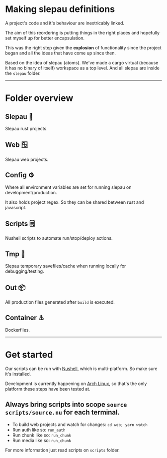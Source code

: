 # Making slepau definitions

A project's code and it's behaviour are inextricably linked. 

The aim of this reordering is putting things in the right places 
and hopefully set myself up for better encapsulation.

This was the right step given the **explosion** of functionality 
since the project began and all the ideas that have come up since then.

Based on the idea of slepau (atoms). We've made a cargo virtual (because it has no binary of itself) workspace as a top level. And all slepau are inside the `slepau` folder.

---
# Folder overview

## Slepau 🔩

Slepau rust projects.

## Web 🪟

Slepau web projects.

## Config ⚙

Where all environment variables are set for running slepau on development/production.

It also holds project regex. So they can be shared between rust and javascript.

## Scripts 🗒

Nushell scripts to automate run/stop/deploy actions.

## Tmp 🧪

Slepau temporary savefiles/cache when running locally for debugging/testing.

## Out 📦

All production files generated after `build` is executed.

## Container ⚓

Dockerfiles.

---
# Get started

Our scripts can be run with [Nushell](https://nushell.sh/), which is multi-platform. So make sure it's installed.

Development is currently happening on [Arch Linux](https://wiki.archlinux.org/), so that's the only platform these steps have been tested at.

## Always bring scripts into scope `source scripts/source.nu` for each terminal.

- To build web projects and watch for changes: `cd web; yarn watch`
- Run auth like so: `run_auth`
- Run chunk like so: `run_chunk`
- Run media like so: `run_chunk`

For more information just read scripts on `scripts` folder.